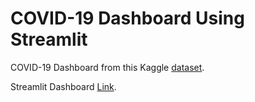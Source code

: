 # COVID-19 Dashboard Using Streamlit
COVID-19 Dashboard from this Kaggle [dataset](https://www.kaggle.com/sudalairajkumar/covid19-in-india).

Streamlit Dashboard [Link](https://share.streamlit.io/vijayv500/covid-19_dashboard_streamlit/main/streamlit.py).
